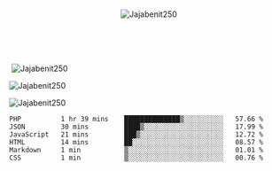 
<br>

<p align="center"> <img src="https://komarev.com/ghpvc/?username=Jajabenit250&label=Profile%20views&color=0e75b6&style=flat" alt="Jajabenit250" /> </p>
<br>
<br>
<br>
<p>&nbsp;<img align="center" src="https://github-readme-stats.vercel.app/api?username=Jajabenit250&show_icons=true&locale=en&cache_seconds=86400&theme=dark" alt="Jajabenit250" /></p>


<p><img align="center" src="https://github-readme-streak-stats.herokuapp.com/?user=Jajabenit250&cache_seconds=86400&theme=dark" alt="Jajabenit250" /></p>

<p><img align="center" src="https://github-readme-stats.vercel.app/api/top-langs/?username=Jajabenit250&layout=compact&hide=python,dart&cache_seconds=86400&theme=dark" alt="Jajabenit250" /></p>
<!--START_SECTION:waka-->

```text
PHP          1 hr 39 mins    ██████████████▒░░░░░░░░░░   57.66 %
JSON         30 mins         ████▒░░░░░░░░░░░░░░░░░░░░   17.99 %
JavaScript   21 mins         ███▒░░░░░░░░░░░░░░░░░░░░░   12.72 %
HTML         14 mins         ██░░░░░░░░░░░░░░░░░░░░░░░   08.57 %
Markdown     1 min           ▒░░░░░░░░░░░░░░░░░░░░░░░░   01.01 %
CSS          1 min           ▒░░░░░░░░░░░░░░░░░░░░░░░░   00.76 %
```

<!--END_SECTION:waka-->


<!--<p><iframe width="600" height="600" src="https://ionicabizau.github.io/github-profile-languages/api.html?jajabenit250" frameborder="0"></iframe></p>-->

